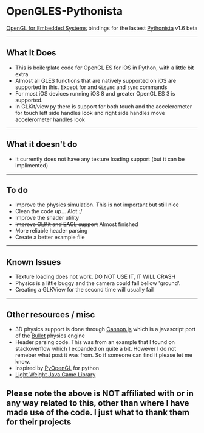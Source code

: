 # OpenGLES-Pythonista
[OpenGL for Embedded Systems](https://en.wikipedia.org/wiki/OpenGL_ES) bindings for the lastest [Pythonista](http://www.omz-software.com/pythonista) v1.6 beta

---
## What It Does
- This is boilerplate code for OpenGL ES for iOS in Python, with a little bit extra
- Almost all GLES functions that are natively supported on iOS are supported in this. Except for and `GLsync` and `sync` commands
- For most iOS devices running iOS 8 and greater OpenGL ES 3 is supported.
- In GLKit/view.py there is support for both touch and the accelerometer  
for touch left side handles look and right side handles move  
accelerometer handles look

---
## What it doesn't do
- It currently does not have any texture loading support (but it can be implimented)

---
## To do
- Improve the physics simulation. This is not important but still nice
- Clean the code up... Alot :/
- Improve the shader utility
- ~~Improve GLKit and EAGL support~~ Almost finished
- More reliable header parsing
- Create a better example file

---
## Known Issues
- Texture loading does not work. DO NOT USE IT, IT WILL CRASH
- Physics is a little buggy and the camera could fall bellow 'ground'.
- Creating a GLKView for the second time will usually fail

---
## Other resources / misc
- 3D physics support is done through [Cannon.js](https://github.com/schteppe/cannon.js) which is a javascript port of the [Bullet](http://bulletphysics.org/wordpress/) physics engine
- Header parsing code. This was from an example that I found on stackoverflow which I expanded on quite a bit. However I do not remeber what post it was from. So if someone can find it please let me know.
- Inspired by [PyOpenGL](http://pyopengl.sourceforge.net) for python
- [Light Weight Java Game Library](http://www.lwjgl.org)

__Please note the above is NOT affiliated with or in any way related to this, other than where I have made use of the code. I just what to thank them for their projects__
---
